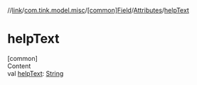 //[link](../../../index.md)/[com.tink.model.misc](../../index.md)/[[common]Field](../index.md)/[Attributes](index.md)/[helpText](help-text.md)



# helpText  
[common]  
Content  
val [helpText](help-text.md): [String](https://kotlinlang.org/api/latest/jvm/stdlib/kotlin/-string/index.html)  



